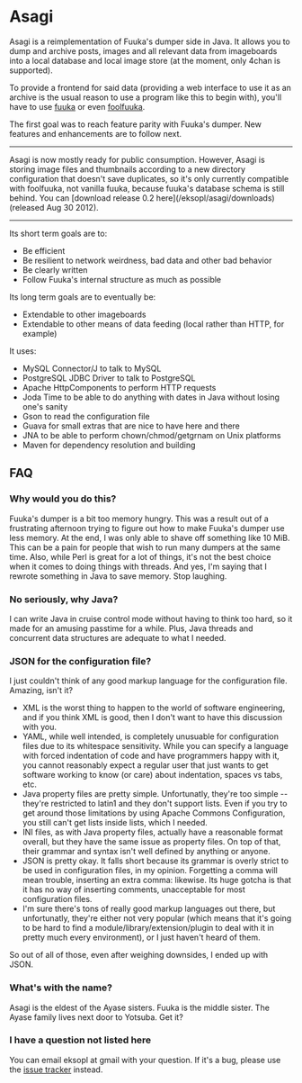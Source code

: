 # Asagi

Asagi is a reimplementation of Fuuka's dumper side in Java. It allows you to dump and archive posts, images and all relevant data from imageboards into a local database and local image store (at the moment, only 4chan is supported).

To provide a frontend for said data (providing a web interface to use it as an archive is the usual reason to use a program like this to begin with), you'll have to use [fuuka](/eksopl/fuuka) or even [foolfuuka](/FoOlRulez/FoOlFuuka). 

The first goal was to reach feature parity with Fuuka's dumper. New features and enhancements are to follow next.

<hr>
Asagi is now mostly ready for public consumption. However, Asagi is storing image files and thumbnails according to a new directory configuration that doesn't save duplicates, so it's only currently compatible with foolfuuka, not vanilla fuuka, because fuuka's database schema is still behind. You can [download release 0.2 here](/eksopl/asagi/downloads) (released Aug 30 2012).
<hr>

Its short term goals are to:

* Be efficient
* Be resilient to network weirdness, bad data and other bad behavior
* Be clearly written
* Follow Fuuka's internal structure as much as possible

Its long term goals are to eventually be:

* Extendable to other imageboards
* Extendable to other means of data feeding (local rather than HTTP, for example)

It uses:

* MySQL Connector/J to talk to MySQL
* PostgreSQL JDBC Driver to talk to PostgreSQL
* Apache HttpComponents to perform HTTP requests
* Joda Time to be able to do anything with dates in Java without losing one's sanity
* Gson to read the configuration file
* Guava for small extras that are nice to have here and there
* JNA to be able to perform chown/chmod/getgrnam on Unix platforms
* Maven for dependency resolution and building

## FAQ

### Why would you do this?
Fuuka's dumper is a bit too memory hungry. This was a result out of a frustrating afternoon trying to figure out how to make Fuuka's dumper use less memory. At the end, I was only able to shave off something like 10 MiB. This can be a pain for people that wish to run many dumpers at the same time. Also, while Perl is great for a lot of things, it's not the best choice when it comes to doing things with threads. And yes, I'm saying that I rewrote something in Java to save memory. Stop laughing.

### No seriously, why Java?
I can write Java in cruise control mode without having to think too hard, so it made for an amusing passtime for a while. Plus, Java threads and concurrent data structures are adequate to what I needed.

### JSON for the configuration file?
I just couldn't think of any good markup language for the configuration file. Amazing, isn't it?

* XML is the worst thing to happen to the world of software engineering, and if you think XML is good, then I don't want to have this discussion with you.
* YAML, while well intended, is completely unusuable for configuration files due to its whitespace sensitivity. While you can specify a language with forced indentation of code and have programmers happy with it, you cannot reasonably expect a regular user that just wants to get software working to know (or care) about indentation, spaces vs tabs, etc.
* Java property files are pretty simple. Unfortunatly, they're too simple -- they're restricted to latin1 and they don't support lists. Even if you try to get around those limitations by using Apache Commons Configuration, you still can't get lists inside lists, which I needed.
* INI files, as with Java property files, actually have a reasonable format overall, but they have the same issue as property files. On top of that, their grammar and syntax isn't well defined by anything or anyone.
* JSON is pretty okay. It falls short because its grammar is overly strict to be used in configuration files, in my opinion. Forgetting a comma will mean trouble, inserting an extra comma: likewise. Its huge gotcha is that it has no way of inserting comments, unacceptable for most configuration files.
* I'm sure there's tons of really good markup languages out there, but unfortunatly, they're either not very popular (which means that it's going to be hard to find a module/library/extension/plugin to deal with it in pretty much every environment), or I just haven't heard of them.

So out of all of those, even after weighing downsides, I ended up with JSON.

### What's with the name?
Asagi is the eldest of the Ayase sisters. Fuuka is the middle sister. The Ayase family lives next door to Yotsuba. Get it?

### I have a question not listed here
You can email eksopl at gmail with your question. If it's a bug, please use the [issue tracker](/eksopl/asagi/issues) instead.